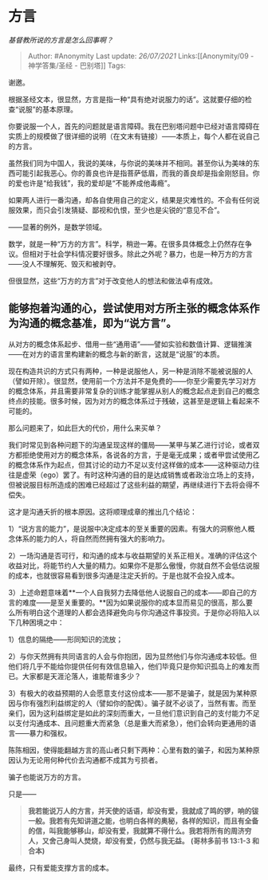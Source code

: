# 方言
*基督教所说的方言是怎么回事啊？*

> Author: #Anonymity
> Last update: *26/07/2021*
> Links:[[Anonymity/09 - 神学答集/圣经 - 巴别塔]]
> Tags:

谢邀。

根据圣经文本，很显然，方言是指一种“具有绝对说服力的话”。这就要仔细的检查“说服”的基本原理。

你要说服一个人，首先的问题就是语言障碍。我在巴别塔问题中已经对语言障碍在实质上的规模做了很详细的说明（在文末有链接）——本质上，每个人都在说自己的方言。

虽然我们同为中国人，我说的美味，与你说的美味并不相同。甚至你认为美味的东西可能引起我恶心。你的善良也许是指菩萨低眉，而我的善良却是指金刚怒目。你的爱也许是“给我钱”，我的爱却是“不能养成他毒瘾”。

如果两人进行一番沟通，却各自使用自己的定义，结果是灾难性的。不会有任何说服效果，而只会引发猜疑、鄙视和仇恨，至少也是尖锐的“意见不合”。

——显著的例外，是数学领域。

数学，就是一种“万方的方言”。科学，稍逊一筹。在很多具体概念上仍然存在争议。但相对于社会学科情况要好很多。除此之外呢？暴力，也是一种万方的方言——没人不理解死、毁灭和被剥夺。

但很显然，这些“万方的方言”对于改变他人的想法和做法卓有成效。

## 能够抱着沟通的心，尝试使用对方所主张的概念体系作为沟通的概念基准，即为“说方言”。

从对方的概念体系起步、借用一些“通用语”——譬如实验和数值计算、逻辑推演——在对方的语言里构建新的概念与新的断言，这就是“说服”的本质。

现在构造共识的方式只有两种，一种是说服他人，另一种是消除不能被说服的人（譬如开除）。很显然，使用前一个方法并不是免费的——你至少需要先学习对方的概念体系，并且需要非常复杂的训练才能掌握从别人的概念起点走到自己的概念终点的技能。很多时候，因为对方的概念体系过于残破，这甚至是逻辑上看起来不可能的。

那么问题来了，如此巨大的代价，用什么来买单？

我们时常见到各种问题下的沟通呈现这样的僵局——某甲与某乙进行讨论，或者双方都拒绝使用对方的概念体系，各说各的方言，于是毫无成果；或者甲尝试使用乙的概念体系作为起点，但其讨论的动力不足以支付这样做的成本——这种驱动力往往是虚荣（ego）罢了。有时这种沟通的目的是达成销售或者政治立场上的支持，但被说服目标所造成的困难已经超过了这些利益的期望，再继续进行下去将会得不偿失。

这才是沟通夭折的根本原因。这将顺理成章的推出几个结论：

1）“说方言的能力”，是说服中决定成本的至关重要的因素。有强大的洞察他人概念体系的能力的人，将自然而然拥有强大的影响力。

2）一场沟通是否可行，和沟通的成本与收益期望的关系正相关。准确的评估这个收益对比，将能节约人大量的精力。如果你不是那么傲慢，你就自然不会低估说服的成本，也就很容易看到很多沟通是注定夭折的。于是也就不会投入成本。

3）上述命题意味着**一个人自我努力去降低他人说服自己的成本——即自己的方言的难度——是至关重要的。**因为如果说服你的成本显而易见的很高，那么要么所有明白这个道理的人都会选择避免向与你沟通这件事投资。于是你必将陷入以下几种困境之中：

1）信息的隔绝——形同知识的流放；

2）与你天然拥有共同语言的人会与你抱团，因为显然他们与你沟通成本较低。但他们将几乎不能给你提供任何有效信息输入，他们毕竟只是你知识孤岛上的难友而已。大家都是天涯沦落人，谁能帮谁多少？

3）有极大的收益预期的人会愿意支付这份成本——那不是骗子，就是因为某种原因与你有强烈利益绑定的人（譬如你的配偶）。骗子就不必谈了，当然有害。而至亲们，因为这利益绑定是如此的深刻而重大，一旦他们意识到自己的支付能力不足以支付沟通成本、且问题重大而紧急（总是重大而紧急），他们会转向更通用的语言——暴力和强权。

陈陈相因，使得能翻越方言的高山者只剩下两种：心里有数的骗子，和因为某种原因认为无论用何种代价去沟通都不成其为亏损者。

骗子也能说万方的方言。

只是——

> **我若能说万人的方言，并天使的话语，却没有爱，我就成了鸣的锣，响的钹一般。我若有先知讲道之能，也明白各样的奥秘，各样的知识，而且有全备的信，叫我能够移山，却没有爱，我就算不得什么。我若将所有的周济穷人，又舍己身叫人焚烧，却没有爱，仍然与我无益。**
> **(哥林多前书 13:1-3 和合本)**

最终，只有爱能支撑方言的成本。

